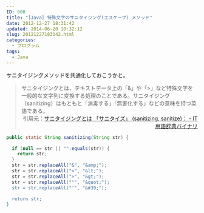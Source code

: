 ```yaml
---
ID: 600
title: "[Java] 特殊文字のサニタイジング(エスケープ) メソッド"
date: 2012-12-27 18:31:42
updated: 2014-06-20 10:32:12
slug: 20121227183142.html
categories:
  - プログラム
tags:
  - Java
---
```


サニタイジングメソッドを共通化しておこうかと。

<!--more-->
<blockquote>サニタイジングとは、テキストデータ上の「&」や「>」など特殊文字を一般的な文字列に変換する処理のことである。サニタイジング（sanitizing）はもともと「消毒する」「無害化する」などの意味を持つ英語である。
<div align="right">引用元：<a href="http://goo.gl/dMLsl">サニタイジングとは 「サニタイズ」 (sanitizing, sanitize)： - IT用語辞典バイナリ</a></div></blockquote>

```java
public static String sanitizing(String str) {

  if (null == str || "".equals(str)) {
    return str;
  }
  str = str.replaceAll("&", "&amp;");
  str = str.replaceAll("<", "&lt;");
  str = str.replaceAll(">", "&gt;");
  str = str.replaceAll(""", "&quot;");
  str = str.replaceAll("'", "&#39;");

  return str;
}
```
